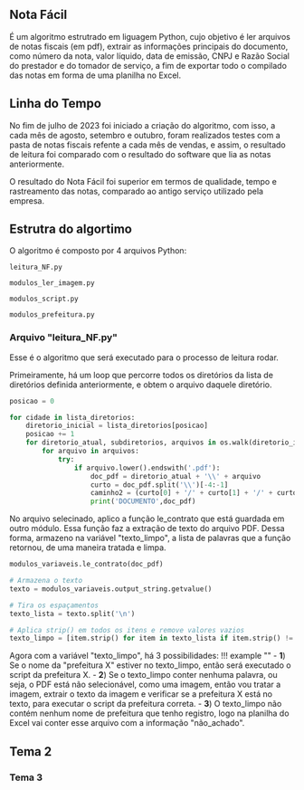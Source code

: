 ## Nota Fácil

É um algoritmo estrutrado em liguagem Python, cujo objetivo é ler arquivos de notas fiscais (em pdf), extrair as informações principais do documento, como número da nota, valor líquido, data de emissão, CNPJ e Razão Social do prestador e do tomador de serviço, a fim de exportar todo o compilado das notas em forma de uma planilha no Excel.

## Linha do Tempo
 No fim de julho de 2023 foi iniciado a criação do algoritmo, com isso, a cada mês de agosto, setembro e outubro, foram realizados testes com a pasta de notas fiscais refente a cada mês de vendas, e assim, o resultado de leitura foi comparado com o resultado do software que lia as notas anteriormente.

 O resultado do Nota Fácil foi superior em termos de qualidade, tempo e rastreamento das notas, comparado ao antigo serviço utilizado pela empresa.

## Estrutra do algortimo
O algoritmo é composto por 4 arquivos Python:

    leitura_NF.py

    modulos_ler_imagem.py

    modulos_script.py

    modulos_prefeitura.py

### Arquivo "leitura_NF.py"
Esse é o algoritmo que será executado para o processo de leitura rodar.

Primeiramente, há um loop que percorre todos os diretórios da lista de diretórios definida anteriormente, e obtem o arquivo daquele diretório.

``` py
posicao = 0

for cidade in lista_diretorios:
    diretorio_inicial = lista_diretorios[posicao]
    posicao += 1
    for diretorio_atual, subdiretorios, arquivos in os.walk(diretorio_inicial):
        for arquivo in arquivos:
            try:
                if arquivo.lower().endswith('.pdf'):
                    doc_pdf = diretorio_atual + '\\' + arquivo
                    curto = doc_pdf.split('\\')[-4:-1]
                    caminho2 = (curto[0] + '/' + curto[1] + '/' + curto[2]) 
                    print('DOCUMENTO',doc_pdf)
```


No arquivo selecinado, aplico a função le_contrato que está guardada em outro módulo. Essa função faz a extração de texto do arquivo PDF. Dessa forma, armazeno na variável "texto_limpo", a lista de palavras que a função retornou, de uma maneira tratada e limpa.


```py
modulos_variaveis.le_contrato(doc_pdf)

# Armazena o texto
texto = modulos_variaveis.output_string.getvalue()

# Tira os espaçamentos
texto_lista = texto.split('\n')

# Aplica strip() em todos os itens e remove valores vazios
texto_limpo = [item.strip() for item in texto_lista if item.strip() != '']
```


Agora com a variável "texto_limpo", há 3 possibilidades:
!!! example ""
    - **1**) Se o nome da "prefeitura X" estiver no texto_limpo, então será executado o script da prefeitura X.
    - **2**) Se o texto_limpo conter nenhuma palavra, ou seja, o PDF está não selecionável, como uma imagem, então vou tratar a imagem, extrair o texto da imagem e verificar se a prefeitura X está no texto, para executar o script da prefeitura correta.
    - **3**) O texto_limpo não contém nenhum nome de prefeitura que tenho registro, logo na planilha do Excel vai conter esse arquivo com a informação "não_achado".


## Tema 2

### Tema 3
